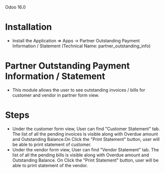 Odoo 16.0

Installation 
============
* Install the Application => Apps -> Partner Outstanding Payment Information / Statement (Technical Name: partner_outstanding_info)



Partner Outstanding Payment Information / Statement
==================================
* This module allows the user to see outstanding invoices / bills for customer and vendor in partner form view.

Steps
=====
* Under the customer form view, User can find "Customer Statement" tab. The list of all the pending invoices is visible along with Overdue amount and Outstanding Balance.On Click the "Print Statement" button, user will be able to print statement of customer.
* Under the vendor form view, User can find "Vendor Statement" tab. The list of all the pending bills is visible along with Overdue amount and Outstanding Balance. On Click the "Print Statement" button, user will be able to print statement of the vendor.

